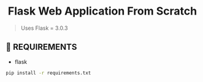 <div align="center">
  <h1>Flask Web Application From Scratch</h1>
 </div>

> Uses Flask = 3.0.3

## 💾 REQUIREMENTS
+ flask

```bash
pip install -r requirements.txt
```
